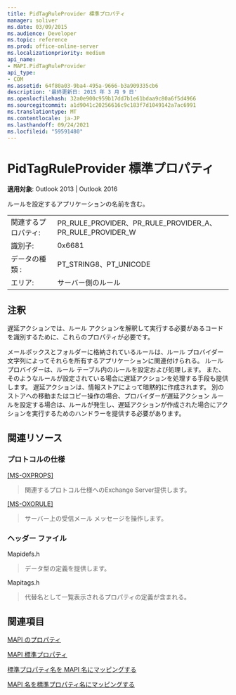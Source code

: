 ```yaml
---
title: PidTagRuleProvider 標準プロパティ
manager: soliver
ms.date: 03/09/2015
ms.audience: Developer
ms.topic: reference
ms.prod: office-online-server
ms.localizationpriority: medium
api_name:
- MAPI.PidTagRuleProvider
api_type:
- COM
ms.assetid: 64f80a03-9ba4-495a-9666-b3a909335cb6
description: '最終更新日: 2015 年 3 月 9 日'
ms.openlocfilehash: 32a0e900c959b17dd7b1e61bdaa9c80a6f5d4966
ms.sourcegitcommit: a1d9041c20256616c9c183f7d1049142a7ac6991
ms.translationtype: MT
ms.contentlocale: ja-JP
ms.lasthandoff: 09/24/2021
ms.locfileid: "59591480"
---
```

# <a name="pidtagruleprovider-canonical-property"></a>PidTagRuleProvider 標準プロパティ

  
  
**適用対象**: Outlook 2013 | Outlook 2016 
  
ルールを設定するアプリケーションの名前を含む。
  
|||
|:-----|:-----|
|関連するプロパティ:  <br/> |PR_RULE_PROVIDER、PR_RULE_PROVIDER_A、PR_RULE_PROVIDER_W  <br/> |
|識別子:  <br/> |0x6681  <br/> |
|データの種類 :   <br/> |PT_STRING8、PT_UNICODE  <br/> |
|エリア:  <br/> |サーバー側のルール  <br/> |
   
## <a name="remarks"></a>注釈

遅延アクションでは、ルール アクションを解釈して実行する必要があるコードを識別するために、これらのプロパティが必要です。
  
メールボックスとフォルダーに格納されているルールは、ルール プロバイダー文字列によってそれらを所有するアプリケーションに関連付けられる。 ルール プロバイダーは、ルール テーブル内のルールを設定および処理します。 また、そのようなルールが設定されている場合に遅延アクションを処理する手段も提供します。 遅延アクションは、情報ストアによって暗黙的に作成されます。 別のストアへの移動またはコピー操作の場合、プロバイダーが遅延アクション ルールを設定する場合は、ルールが発生し、遅延アクションが作成された場合にアクションを実行するためのハンドラーを提供する必要があります。
  
## <a name="related-resources"></a>関連リソース

### <a name="protocol-specifications"></a>プロトコルの仕様

[[MS-OXPROPS]](https://msdn.microsoft.com/library/f6ab1613-aefe-447d-a49c-18217230b148%28Office.15%29.aspx)
  
> 関連するプロトコル仕様へのExchange Server提供します。
    
[[MS-OXORULE]](https://msdn.microsoft.com/library/70ac9436-501e-43e2-9163-20d2b546b886%28Office.15%29.aspx)
  
> サーバー上の受信メール メッセージを操作します。
    
### <a name="header-files"></a>ヘッダー ファイル

Mapidefs.h
  
> データ型の定義を提供します。
    
Mapitags.h
  
> 代替名として一覧表示されるプロパティの定義が含まれる。
    
## <a name="see-also"></a>関連項目



[MAPI のプロパティ](mapi-properties.md)
  
[MAPI 標準プロパティ](mapi-canonical-properties.md)
  
[標準プロパティ名を MAPI 名にマッピングする](mapping-canonical-property-names-to-mapi-names.md)
  
[MAPI 名を標準プロパティ名にマッピングする](mapping-mapi-names-to-canonical-property-names.md)

